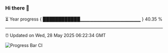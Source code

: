 ### Hi there 👋

⏳ Year progress { ████████████▁▁▁▁▁▁▁▁▁▁▁▁▁▁▁▁▁▁ } 40.35 %

---

⏰ Updated on Wed, 28 May 2025 06:22:34 GMT

![Progress Bar CI](https://github.com/liununu/liununu/workflows/Progress%20Bar%20CI/badge.svg)
